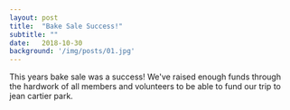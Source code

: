 ```yaml
---
layout: post
title:  "Bake Sale Success!"
subtitle: ""
date:   2018-10-30 
background: '/img/posts/01.jpg'
---
```


<p>This years bake sale was a success! We've raised enough funds through the hardwork of all members and volunteers to be able to fund our trip to jean cartier park.</p>




